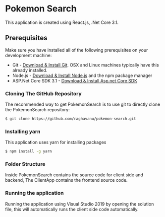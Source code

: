 # Pokemon Search

This application is created using React.js, .Net Core 3.1.

## Prerequisites
Make sure you have installed all of the following prerequisites on your development machine:

* Git - [Download & Install Git](https://git-scm.com/downloads). OSX and Linux machines typically have this already installed.
* Node.js - [Download & Install Node.js](https://nodejs.org/en/download/) and the npm package manager
* ASP.Net Core SDK 3.1 - [Download & Install Asp.net Core SDK](https://www.microsoft.com/net/download/core)

### Cloning The GitHub Repository
The recommended way to get PokemonSearch is to use git to directly clone the PokemonSearch repository:

```bash
$ git clone https://github.com/raghavanu/pokemon-search.git
```

### Installing yarn
This application uses yarn for installing packages

```bash
$ npm install -g yarn
```

### Folder Structure
Inside PokemonSearch contains the source code for client side and backend, The ClientApp contains the frontend source code.


### Running the application
Running the application using Visual Studio 2019 by opening the solution file, this will automatically runs the client side code automatically.